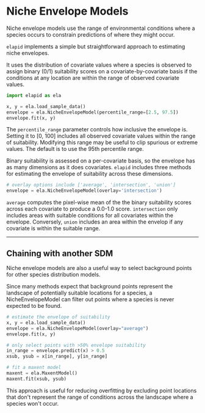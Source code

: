# Niche Envelope Models

Niche envelope models use the range of environmental conditions where a species occurs to constrain predictions of where they might occur.

`elapid` implements a simple but straightforward approach to estimating niche envelopes.

It uses the distribution of covariate values where a species is observed to assign binary (0/1) suitability scores on a covariate-by-covariate basis if the conditions at any location are within the range of observed covariate values.

```python
import elapid as ela

x, y = ela.load_sample_data()
envelope = ela.NicheEnvelopeModel(percentile_range=[2.5, 97.5])
envelope.fit(x, y)
```

The `percentile_range` parameter controls how inclusive the envelope is. Setting it to [0, 100] includes all observed covariate values within the range of suitability. Modifying this range may be useful to clip spurious or extreme values. The default is to use the 95th percentile range.

Binary suitability is assessed on a per-covariate basis, so the envelope has as many dimensions as it does covariates. `elapid` includes three methods for estimating the envelope of suitability across these dimensions.

```python
# overlay options include ['average', 'intersection', 'union']
envelope = ela.NicheEnvelopeModel(overlay='intersection')
```

`average` computes the pixel-wise mean of the the binary suitability scores across each covariate to produce a 0.0-1.0 score. `intersection` only includes areas with suitable conditions for all covariates within the envelope. Conversely, `union` includes an area within the envelop if any covariate is within the suitable range.

---

## Chaining with another SDM

Niche envelope models are also a useful way to select background points for other species distribution models.

Since many methods expect that background points represent the landscape of potentially suitable locations for a species, a NicheEnvelopeModel can filter out points where a species is never expected to be found.

```python
# estimate the envelope of suitability
x, y = ela.load_sample_data()
envelope = ela.NicheEnvelopeModel(overlay="average")
envelope.fit(x, y)

# only select points with >50% envelope suitability
in_range = envelope.predict(x) > 0.5
xsub, ysub = x[in_range], y[in_range]

# fit a maxent model
maxent = ela.MaxentModel()
maxent.fit(xsub, ysub)
```

This approach is useful for reducing overfitting by excluding point locations that don't represent the range of conditions across the landscape where a species won't occur.
